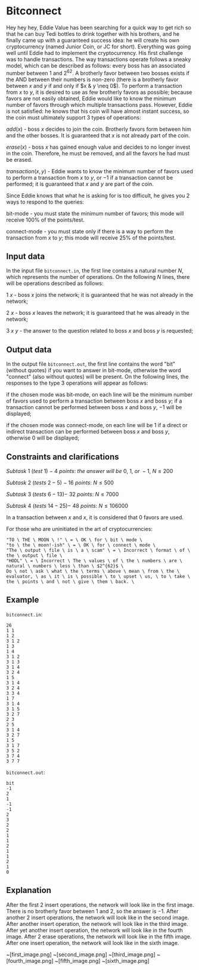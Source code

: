# Bitconnect

Hey hey hey, Eddie Value has been searching for a quick way to get rich so that he can buy Tedi bottles to drink together with his brothers, and he finally came up with a guaranteed success idea: he will create his own cryptocurrency (named Junior Coin, or JC for short). Everything was going well until Eddie had to implement the cryptocurrency. His first challenge was to handle transactions. The way transactions operate follows a sneaky model, which can be described as follows: every boss has an associated number between $1$ and $2^{62}$. A brotherly favor between two bosses exists if the AND between their numbers is non-zero (there is a brotherly favor between $x$ and $y$ if and only if $x & y \neq 0$). To perform a transaction from $x$ to $y$, it is desired to use as few brotherly favors as possible; because favors are not easily obtained, Eddie would like to know the minimum number of favors through which multiple transactions pass. However, Eddie is not satisfied: he knows that his coin will have almost instant success, so the coin must ultimately support $3$ types of operations:

$add(x)$ - boss $x$ decides to join the coin. Brotherly favors form between him and the other bosses. It is guaranteed that $x$ is not already part of the coin.

$erase(x)$ - boss $x$ has gained enough value and decides to no longer invest in the coin. Therefore, he must be removed, and all the favors he had must be erased.

$transaction(x, y)$ - Eddie wants to know the minimum number of favors used to perform a transaction from $x$ to $y$, or $-1$ if a transaction cannot be performed; it is guaranteed that $x$ and $y$ are part of the coin.

Since Eddie knows that what he is asking for is too difficult, he gives you $2$ ways to respond to the queries:

bit-mode - you must state the minimum number of favors; this mode will receive $100\%$ of the points/test.

connect-mode - you must state only if there is a way to perform the transaction from $x$ to $y$; this mode will receive $25\%$ of the points/test.

## Input data

In the input file `bitconnect.in`, the first line contains a natural number $N$, which represents the number of operations. On the following $N$ lines, there will be operations described as follows:

$1 \ x$ - boss $x$ joins the network; it is guaranteed that he was not already in the network;

$2 \ x$ - boss $x$ leaves the network; it is guaranteed that he was already in the network;

$3 \ x \ y$ - the answer to the question related to boss $x$ and boss $y$ is requested;

## Output data

In the output file `bitconnect.out`, the first line contains the word "bit" (without quotes) if you want to answer in bit-mode, otherwise the word "connect" (also without quotes) will be present. On the following lines, the responses to the type $3$ operations will appear as follows:

if the chosen mode was bit-mode, on each line will be the minimum number of favors used to perform a transaction between boss $x$ and boss $y$; if a transaction cannot be performed between boss $x$ and boss $y$, $-1$ will be displayed;

if the chosen mode was connect-mode, on each line will be $1$ if a direct or indirect transaction can be performed between boss $x$ and boss $y$, otherwise $0$ will be displayed;

## Constraints and clarifications

$Subtask \ 1 \ (test \ 1) \ - \ 4 \ points: \ the \ answer \ will \ be \ 0, \ 1, \ or \ -1, \ N \leq 200$

$Subtask \ 2 \ (tests \ 2-5) \ - \ 16 \ points: \ N \leq 500$

$Subtask \ 3 \ (tests \ 6-13)- \ 32 \ points: \ N \leq 7000$

$Subtask \ 4 \ (tests \ 14-25)- \ 48 \ points: \ N \leq 106000$

In a transaction between $x$ and $x$, it is considered that $0$ favors are used.

For those who are uninitiated in the art of cryptocurrencies:
```
"TO \ THE \ MOON \ !" \ = \ OK \ for \ bit \ mode \
"to \ the \ moon!-ish" \ = \ OK \ for \ connect \ mode \
"The \ output \ file \ is \ a \ scam" \ = \ Incorrect \ format \ of \ the \ output \ file \
"HODL" \ = \ Incorrect \ The \ values \ of \ the \ numbers \ are \ natural \ numbers \ less \ than \ $2^{62}$ \
Do \ not \ ask \ what \ the \ terms \ above \ mean \ from \ the \ evaluator, \ as \ it \ is \ possible \ to \ upset \ us, \ to \ take \ the \ points \ and \ not \ give \ them \ back. \
```

## Example

`bitconnect.in`:
```
26
1 1
1 2
3 1 2
1 3
1 4
3 1 2
3 1 3
3 1 4
3 2 4
1 5
3 1 4
3 2 4
3 3 4
1 7
3 1 4
3 1 5
3 2 7
2 3
2 5
3 1 4
3 2 7
1 5
3 1 7
3 5 2
3 7 4
3 7 7
```

`bitconnect.out`:
```
bit
-1
2
1
-1
-1
2
3
2
2
1
1
2
1
1
2
1
0
```

## Explanation

After the first $2$ insert operations, the network will look like in the first image. There is no brotherly favor between $1$ and $2$, so the answer is $-1$. After another $2$ insert operations, the network will look like in the second image. After another insert operation, the network will look like in the third image. After yet another insert operation, the network will look like in the fourth image. After $2$ erase operations, the network will look like in the fifth image. After one insert operation, the network will look like in the sixth image.

~[first_image.png]
~[second_image.png]
~[third_image.png]
~[fourth_image.png]
~[fifth_image.png]
~[sixth_image.png]